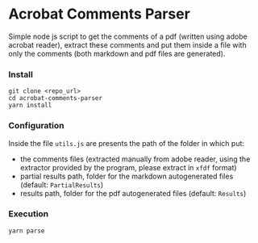 # Acrobat Comments Parser

Simple node js script to get the comments of a pdf (written using adobe acrobat reader), extract these comments and put them inside a file with only the comments (both markdown and pdf files are generated).

### Install
```
git clone <repo_url>
cd acrobat-comments-parser
yarn install
```

### Configuration
Inside the file `utils.js` are presents the path of the folder in which put:
 
- the comments files (extracted manually from adobe reader, using the extractor provided by the program, please extract in `xfdf` format)
- partial results path, folder for the markdown autogenerated files (default: `PartialResults`)
- results path, folder for the pdf autogenerated files (default: `Results`)

### Execution
```
yarn parse
```